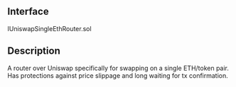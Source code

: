 ## Interface
IUniswapSingleEthRouter.sol

## Description
A router over Uniswap specifically for swapping on a single ETH/token pair. Has protections against price slippage and long waiting for tx confirmation.